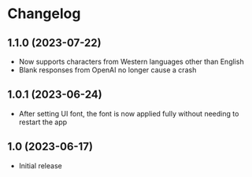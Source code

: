 # Changelog

## 1.1.0 (2023-07-22)
- Now supports characters from Western languages other than English
- Blank responses from OpenAI no longer cause a crash

## 1.0.1  (2023-06-24)
- After setting UI font, the font is now applied fully without needing to restart the app

## 1.0  (2023-06-17)
- Initial release